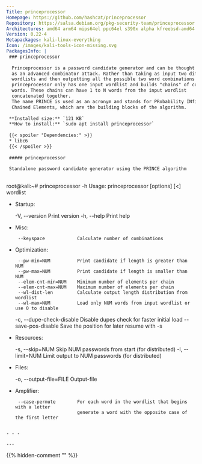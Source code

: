 ```yaml
---
Title: princeprocessor
Homepage: https://github.com/hashcat/princeprocessor
Repository: https://salsa.debian.org/pkg-security-team/princeprocessor
Architectures: amd64 arm64 mips64el ppc64el s390x alpha kfreebsd-amd64 ppc64 riscv64 sparc64 x32
Version: 0.22-4
Metapackages: kali-linux-everything 
Icon: /images/kali-tools-icon-missing.svg
PackagesInfo: |
 ### princeprocessor
 
  Princeprocessor is a password candidate generator and can be thought of
  as an advanced combinator attack. Rather than taking as input two different
  wordlists and then outputting all the possible two word combinations though,
  princeprocessor only has one input wordlist and builds "chains" of combined
  words. These chains can have 1 to N words from the input wordlist
  concatenated together.
  The name PRINCE is used as an acronym and stands for PRobability INfinite
  Chained Elements, which are the building blocks of the algorithm.
 
 **Installed size:** `121 KB`  
 **How to install:** `sudo apt install princeprocessor`  
 
 {{< spoiler "Dependencies:" >}}
 * libc6 
 {{< /spoiler >}}
 
 ##### princeprocessor
 
 Standalone password candidate generator using the PRINCE algorithm
 
 ```
 root@kali:~# princeprocessor -h
 Usage: princeprocessor [options] [<] wordlist
 
 * Startup:
 
   -V,  --version             Print version
   -h,  --help                Print help
 
 * Misc:
 
        --keyspace            Calculate number of combinations
 
 * Optimization:
 
        --pw-min=NUM          Print candidate if length is greater than NUM
        --pw-max=NUM          Print candidate if length is smaller than NUM
        --elem-cnt-min=NUM    Minimum number of elements per chain
        --elem-cnt-max=NUM    Maximum number of elements per chain
        --wl-dist-len         Calculate output length distribution from wordlist
        --wl-max=NUM          Load only NUM words from input wordlist or use 0 to disable
   -c,  --dupe-check-disable  Disable dupes check for faster initial load
        --save-pos-disable    Save the position for later resume with -s
 
 * Resources:
 
   -s,  --skip=NUM            Skip NUM passwords from start (for distributed)
   -l,  --limit=NUM           Limit output to NUM passwords (for distributed)
 
 * Files:
 
   -o,  --output-file=FILE    Output-file
 
 * Amplifier:
 
        --case-permute        For each word in the wordlist that begins with a letter
                              generate a word with the opposite case of the first letter
 
 ```
 
 - - -
 
---
```

{{% hidden-comment "<!--Do not edit anything above this line-->" %}}
